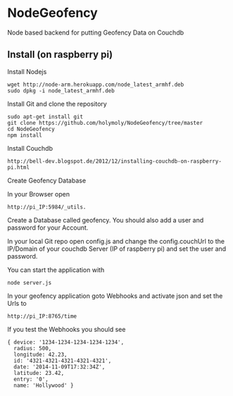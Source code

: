 NodeGeofency
============

Node based backend for putting Geofency Data on Couchdb

Install (on raspberry pi)
-------

Install Nodejs

```
wget http://node-arm.herokuapp.com/node_latest_armhf.deb 
sudo dpkg -i node_latest_armhf.deb
```

Install Git and clone the repository

```
sudo apt-get install git
git clone https://github.com/holymoly/NodeGeofency/tree/master
cd NodeGeofency
npm install
```

Install Couchdb
```
http://bell-dev.blogspot.de/2012/12/installing-couchdb-on-raspberry-pi.html
```

Create Geofency Database

In your Browser open 
```
http://pi_IP:5984/_utils.
```
Create a Database called geofency. You should also add a user and password for your Account.

In your local Git repo open config.js and change the config.couchUrl to the IP/Domain of your couchdb Server (IP of raspberry pi) and set the user and password.

You can start the application with 
```
node server.js
```

In your geofency application goto Webhooks and activate json and set the Urls to 
```
http://pi_IP:8765/time
```
If you test the Webhooks you should see
```
{ device: '1234-1234-1234-1234-1234',
  radius: 500,
  longitude: 42.23,
  id: '4321-4321-4321-4321-4321',
  date: '2014-11-09T17:32:34Z',
  latitude: 23.42,
  entry: '0',
  name: 'Hollywood' }
```
